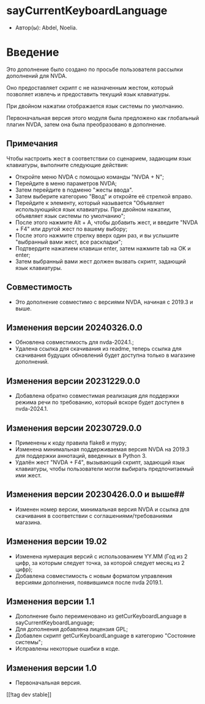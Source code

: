 # sayCurrentKeyboardLanguage #

* Автор(ы): Abdel, Noelia.

# Введение #

Это дополнение было создано по просьбе пользователя рассылки дополнений для
NVDA.

Оно предоставляет скрипт с не назначенным жестом, который позволяет извлечь
и предоставить текущий язык клавиатуры.

При двойном нажатии отображается язык системы по умолчанию.

Первоначальная версия этого модуля была предложено как глобальный плагин
NVDA, затем она была преобразовано в дополнение.

## Примечания ##

Чтобы настроить жест в соответствии со сценарием, задающим язык клавиатуры,
выполните следующие действия:

* Откройте меню NVDA с помощью команды "NVDA + N";
* Перейдите в меню параметров NVDA;
* Затем перейдите в подменю "жесты ввода".
* Затем выберите категорию "Ввод" и откройте её стрелкой вправо.
* Перейдите к элементу, который называется "Объявляет использующийся язык
  клавиатуры. При двойном нажатии, объявляет язык системы по умолчанию";
* После этого нажмите Alt + A, чтобы добавить жест, и введите "NVDA + F4"
  или другой жест по вашему выбору;
* После этого нажмите стрелку вверх один раз, и вы услышите "выбранный вами
  жест, все раскладки";
* Подтвердите нажатием клавиши enter, затем нажмите tab на OK и enter;
* Затем выбранный вами жест должен вызвать скрипт, задающий язык клавиатуры.

## Совместимость ##

* Это дополнение совместимо с версиями NVDA, начиная с 2019.3 и выше.

## Изменения версии 20240326.0.0

* Обновлена совместимость для nvda-2024.1.;
* Удалена ссылка для скачивания из readme, теперь ссылка для скачивания
  будущих обновлений будет доступна только в магазине дополнений.

## Изменения версии 20231229.0.0 ##

* Добавлена обратно совместимая реализация для поддержки режима речи по
  требованию, который вскоре будет доступен в nvda-2024.1.

## Изменения версии 20230729.0.0 ##

* Применены к коду правила flake8 и mypy;
* Изменена минимальная поддерживаемая версия NVDA на 2019.3 для поддержки
  аннотаций, введенных в Python 3.
* Удалён жест "NVDA + F4", вызывающий скрипт, задающий язык клавиатуры,
  чтобы пользователи могли выбирать предпочитаемый ими жест.

## Изменения версии 20230426.0.0 и выше##

* Изменен номер версии, минимальная версия NVDA и ссылка для скачивания в
  соответствии с соглашениями/требованиями магазина.

## Изменения версии 19.02 ##

* Изменена нумерация версий с использованием YY.MM (Год из 2 цифр, за
  которым следует точка, за которой следует месяц из 2 цифр);
* Добавлена совместимость с новым форматом управления версиями дополнения,
  появившимся после nvda 2019.1.

## Изменения версии 1.1 ##

* Дополнение было переименовано из getCurKeyboardLanguage в
  sayCurrentKeyboardLanguage;
* Для дополнения добавлена лицензия GPL;
* Добавлен скрипт getCurKeyboardLanguage в категорию "Состояние системы";
* Исправлены некоторые ошибки в коде.

## Изменения версии 1.0 ##

* Первоначальная версия.

[[!tag dev stable]]
